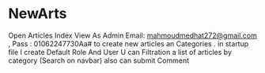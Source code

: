 # NewArts
Open Articles Index View As Admin Email: mahmoudmedhat272@gmail.com , Pass : 01062247730Aa# to create new articles an Categories .
in  startup file I create Default Role And User
U can Filtration a list of articles by category  (Search on navbar)
also can submit Comment
